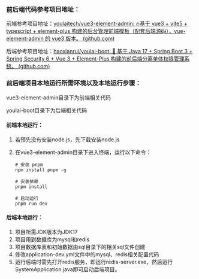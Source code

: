 ### 前后端代码参考项目地址：

前端参考项目地址：[youlaitech/vue3-element-admin: 🔥基于 vue3 + vite5 + typescript + element-plus 构建的后台管理前端模板（配套后端源码），vue-element-admin 的 vue3 版本。 (github.com)](https://github.com/youlaitech/vue3-element-admin)

后端参考项目地址：[haoxianrui/youlai-boot: 🌈 基于 Java 17 + Spring Boot 3 + Spring Security 6 + Vue 3 + Element-Plus 构建的前后端分离单体权限管理系统。 (github.com)](https://github.com/haoxianrui/youlai-boot)

### 前后端项目本地运行所需环境以及本地运行步骤：

vue3-element-admin目录下为前端相关代码

youlai-boot目录下为后端相关代码

#### 前端本地运行：

1. 若预先没有安装node.js，先下载安装node.js

2. 在vue3-element-admin目录下进入终端，运行以下命令：

   ```
   # 安装 pnpm
   npm install pnpm -g
   
   # 安装依赖
   pnpm install
   
   # 启动运行
   pnpm run dev
   ```

#### 后端本地运行：

1. 项目所需JDK版本为JDK17
2. 项目用到数据库为mysql和redis
3. 项目数据库表和初始数据由sql目录下的相关sql文件创建
4. 修改application-dev.yml文件中的mysql、redis相关配置代码
5. 运行后端时需先打开redis服务，即运行redis-server.exe，然后运行SystemApplication.java即可启动后端项目。

